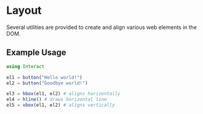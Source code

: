 # Layout

Several utilities are provided to create and align
various web elements in the DOM.

## Example Usage
```julia
using Interact

el1 = button("Hello world!")
el2 = button("Goodbye world!")

el3 = hbox(el1, el2) # aligns horizontally
el4 = hline() # draws horizontal line
el5 = vbox(el1, el2) # aligns vertically
```
